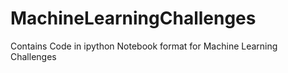 # MachineLearningChallenges
  Contains Code in ipython Notebook format for Machine Learning Challenges
